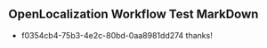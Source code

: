 ## OpenLocalization Workflow Test MarkDown
* f0354cb4-75b3-4e2c-80bd-0aa8981dd274 thanks!

<!--HONumber=Aug16_HO3-->



